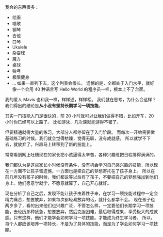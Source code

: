 我会的东西很多：
* 绘画
* 唱歌
* 钢琴
* 吉他
* 口琴
* Ukulele
* 杂耍球
* 魔方
* 桌球
* 弹弓
* 极限健身
* ...
如果一直列下去，这个列表会很长。
遗憾的是，全都处于入门水平，就好像一个会用 40 种语言写 Hello World 的程序员一样，根本上不了台面。

我的爱人 Mavis 也和我一样，样样通，样样松。
我们就在思考，为什么会这样？
我们得出的结论是**从小没有坚持长期学习一项技能**。

其实一门技能入门是很快的，前 20 小时就可以让我们做得不错，比如开车，20 小时你已经可以上路了。
比如游泳，几次课就能游得不错了。

但要精通就得大量的练习，大部分人都停留在了入门阶段。
而每次一开始需要做基础练习的时候，我们就会觉得枯燥，觉得无聊，没有成就感。
所以就学不下去，就放弃了。兴趣马上转移到了新的技能上。

常常看到网上吐槽现在的家长把小孩逼得太辛苦，各种兴趣班把日程排得满满的。

我们都认为是这些家长小时候没有条件，没有机会学习自己感兴趣的技能，所以现在一方面不让孩子留遗憾，一方面也是把自己的梦想寄托在了孩子身上。
所以在前几年没有孩子的时候，我们都说等以后有了孩子，不要把自己的梦想强加到他们身上。他们愿意学就学，不愿意就算了，自己开心就好。

现在分析了自己之后，发现不能让孩子由着性子来，在学习一项技能过程中一定会精力痛苦，想要放弃，如果每次都轻易放弃的话，就什么都学不会。
现在孩子也两岁多了，看的出来他们也兴趣广泛，不管怎么样，一定要他们长期学习一项技能，去经历那种疲惫，想要放弃，然后克服困难，最后取得成果，享受极大的成就感。只有这样，他们才能学会如何学习一项技能。才能成为终生学习者。
所以，每个人都应该培养一项特长，不是为了具体的技能，而是为了学会如何学习一项技能。
